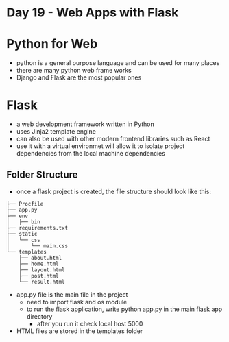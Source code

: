 # Day 19 - Web Apps with Flask

# Python for Web

- python is a general purpose language and can be used for many places
- there are many python web frame works
- Django and Flask are the most popular ones

# Flask

- a web development framework written in Python
- uses Jinja2 template engine
- can also be used with other modern frontend libraries such as React
- use it with a virtual environmet will allow it to isolate project dependencies from the local machine dependencies

## Folder Structure

- once a flask project is created, the file structure should look like this:

```other
├── Procfile
├── app.py
├── env
│   ├── bin
├── requirements.txt
├── static
│   └── css
│       └── main.css
└── templates
    ├── about.html
    ├── home.html
    ├── layout.html
    ├── post.html
    └── result.html
```

- app.py file is the main file in the project
   - need to import flask and os module
   - to run the flask application, write python app.py in the main flask app directory
      - after you run it check local host 5000
- HTML files are stored in the templates folder

